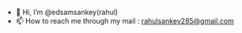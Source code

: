 - 👋 Hi, I’m @edsamsankey(rahul)
- 📫 How to reach me through my mail : rahulsankey285@gmail.com


<!---
edsamsankey/edsamsankey is a ✨ special ✨ repository because its `README.md` (this file) appears on your GitHub profile.
You can click the Preview link to take a look at your changes.
--->
